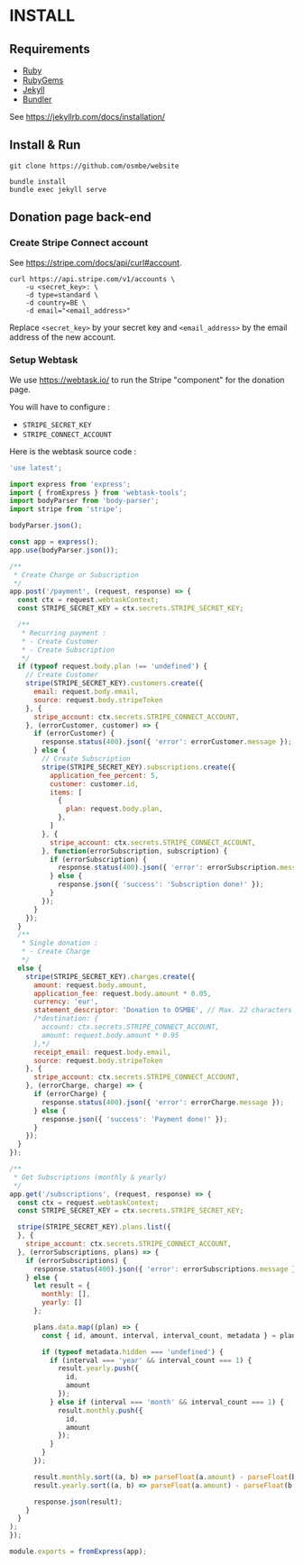 # INSTALL

## Requirements

- [Ruby](https://www.ruby-lang.org/)
- [RubyGems](https://rubygems.org/)
- [Jekyll](https://jekyllrb.com/)
- [Bundler](https://bundler.io/)

See <https://jekyllrb.com/docs/installation/>

## Install & Run

    git clone https://github.com/osmbe/website

    bundle install
    bundle exec jekyll serve

## Donation page back-end

### Create Stripe Connect account

See <https://stripe.com/docs/api/curl#account>.

    curl https://api.stripe.com/v1/accounts \
        -u <secret_key>: \
        -d type=standard \
        -d country=BE \
        -d email="<email_address>"

Replace `<secret_key>` by your secret key and `<email_address>` by the email address of the new account.

### Setup Webtask

We use <https://webtask.io/> to run the Stripe "component" for the donation page.

You will have to configure :

- `STRIPE_SECRET_KEY`
- `STRIPE_CONNECT_ACCOUNT`

Here is the webtask source code :

```javascript
'use latest';

import express from 'express';
import { fromExpress } from 'webtask-tools';
import bodyParser from 'body-parser';
import stripe from 'stripe';

bodyParser.json();

const app = express();
app.use(bodyParser.json());

/**
 * Create Charge or Subscription
 */
app.post('/payment', (request, response) => {
  const ctx = request.webtaskContext;
  const STRIPE_SECRET_KEY = ctx.secrets.STRIPE_SECRET_KEY;

  /**
   * Recurring payment :
   * - Create Customer
   * - Create Subscription
   */
  if (typeof request.body.plan !== 'undefined') {
    // Create Customer
    stripe(STRIPE_SECRET_KEY).customers.create({
      email: request.body.email,
      source: request.body.stripeToken
    }, {
      stripe_account: ctx.secrets.STRIPE_CONNECT_ACCOUNT,
    }, (errorCustomer, customer) => {
      if (errorCustomer) {
        response.status(400).json({ 'error': errorCustomer.message });
      } else {
        // Create Subscription
        stripe(STRIPE_SECRET_KEY).subscriptions.create({
          application_fee_percent: 5,
          customer: customer.id,
          items: [
            {
              plan: request.body.plan,
            },
          ]
        }, {
          stripe_account: ctx.secrets.STRIPE_CONNECT_ACCOUNT,
        }, function(errorSubscription, subscription) {
          if (errorSubscription) {
            response.status(400).json({ 'error': errorSubscription.message });
          } else {
            response.json({ 'success': 'Subscription done!' });
          }
        });
      }
    });
  }
  /**
   * Single donation :
   * - Create Charge
   */
  else {
    stripe(STRIPE_SECRET_KEY).charges.create({
      amount: request.body.amount,
      application_fee: request.body.amount * 0.05,
      currency: 'eur',
      statement_descriptor: 'Donation to OSMBE', // Max. 22 characters
      /*destination: {
        account: ctx.secrets.STRIPE_CONNECT_ACCOUNT,
        amount: request.body.amount * 0.95
      },*/
      receipt_email: request.body.email,
      source: request.body.stripeToken
    }, {
      stripe_account: ctx.secrets.STRIPE_CONNECT_ACCOUNT,
    }, (errorCharge, charge) => {
      if (errorCharge) {
        response.status(400).json({ 'error': errorCharge.message });
      } else {
        response.json({ 'success': 'Payment done!' });
      }
    });
  }
});

/**
 * Get Subscriptions (monthly & yearly)
 */
app.get('/subscriptions', (request, response) => {
  const ctx = request.webtaskContext;
  const STRIPE_SECRET_KEY = ctx.secrets.STRIPE_SECRET_KEY;

  stripe(STRIPE_SECRET_KEY).plans.list({
  }, {
    stripe_account: ctx.secrets.STRIPE_CONNECT_ACCOUNT,
  }, (errorSubscriptions, plans) => {
    if (errorSubscriptions) {
      response.status(400).json({ 'error': errorSubscriptions.message });
    } else {
      let result = {
        monthly: [],
        yearly: []
      };

      plans.data.map((plan) => {
        const { id, amount, interval, interval_count, metadata } = plan;

        if (typeof metadata.hidden === 'undefined') {
          if (interval === 'year' && interval_count === 1) {
            result.yearly.push({
              id,
              amount
            });
          } else if (interval === 'month' && interval_count === 1) {
            result.monthly.push({
              id,
              amount
            });
          }
        }
      });

      result.monthly.sort((a, b) => parseFloat(a.amount) - parseFloat(b.amount));
      result.yearly.sort((a, b) => parseFloat(a.amount) - parseFloat(b.amount));

      response.json(result);
    }
  }
);
});

module.exports = fromExpress(app);  
```
